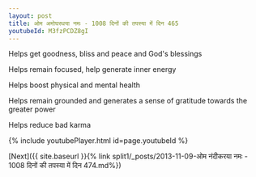 ```yaml
---
layout: post
title: ओम अमोघरथया नमः - 1008 दिनों की तपस्या में दिन 465
youtubeId: M3fzPCDZ8gI
---
```

 
 
Helps get goodness, bliss and peace and God's blessings
 
Helps remain focused, help generate inner energy 
 
Helps boost physical and mental health 
 
Helps remain grounded and generates a sense of gratitude towards the greater power 
 
Helps reduce bad karma
 
 
 
 


{% include youtubePlayer.html id=page.youtubeId %}
 
[Next]({{ site.baseurl }}{% link  split1/_posts/2013-11-09-ओम नंदीकरया नमः - 1008 दिनों की तपस्या में दिन 474.md%})
 
